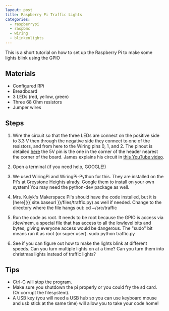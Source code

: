 ```yaml
---
layout: post
title: Raspberry Pi Traffic Lights
categories:
  - raspberrypi
  - raspbmc
  - wiring
  - blinkenlights
---
```

This is a short tutorial on how to set up the Raspberry Pi to make some lights blink using the GPIO

## Materials ##
* Configured RPi 
* Breadboard
* 3 LEDs (red, yellow, green)
* Three 68 Ohm resistors
* Jumper wires

## Steps ##

1. Wire the circuit so that the three LEDs are connect on the positive side to 3.3 V then through the negative side they connect to one of the resistors, and from here to the Wiring pins 0, 1, and 2.  The pinout is detailed [here](https://projects.drogon.net/raspberry-pi/wiringpi/pins/) the 5V pin is the one in the corner of the header nearest the corner of the board.
James explains his circuit in [this YouTube video](http://www.youtube.com/watch?v=xcSML0CZ1L0&feature=share&list=UUFg-ZpDBtVhNa_DZg3_ElIg).

2. Open a terminal (if you need help, GOOGLE!)

3. We used WiringPi and WiringPi-Python for this.  They are installed on the Pi's at Greystone Heights alrady.  Google them to install on your own system!  You may need the python-dev package as well.

3. Mrs. Kulyk's Makerspace Pi's should have the code installed, but it is [here]({{ site.baseurl }}/files/traffic.py) as well if needed.  Change to the directory where the file hangs out:
        cd ~/src/traffic
4. Run the code as root.  It needs to be root because the GPIO is access via /dev/mem, a special file that has access to all the lowlevel bits and bytes, giving everyone access would be dangerous.  The "sudo" bit means run it as root (or super user).
        sudo python traffic.py
5.  See if you can figure out how to make the lights blink at different speeds.  Can you turn multiple lights on at a time?  Can you turn them into christmas lights instead of traffic lights?



## Tips ##

* Ctrl-C will stop the program.
* Make sure you shutdown the pi properly or you could fry the sd card. (Or corrupt the filesystem).
* A USB key (you will need a USB hub so you can use keyboard mouse and usb stick at the same time) will allow you to take your code home!


